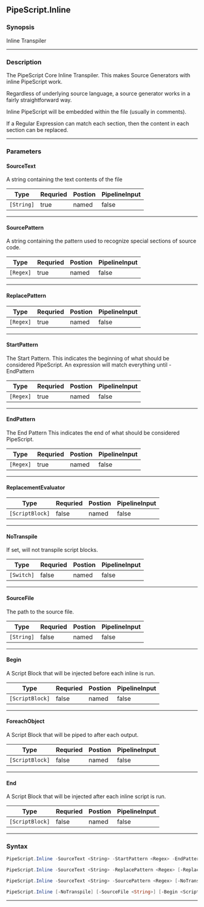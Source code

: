 
PipeScript.Inline
-----------------
### Synopsis
Inline Transpiler

---
### Description

The PipeScript Core Inline Transpiler.  This makes Source Generators with inline PipeScript work.

Regardless of underlying source language, a source generator works in a fairly straightforward way.

Inline PipeScript will be embedded within the file (usually in comments).

If a Regular Expression can match each section, then the content in each section can be replaced.

---
### Parameters
#### **SourceText**

A string containing the text contents of the file



|Type          |Requried|Postion|PipelineInput|
|--------------|--------|-------|-------------|
|```[String]```|true    |named  |false        |
---
#### **SourcePattern**

A string containing the pattern used to recognize special sections of source code.



|Type         |Requried|Postion|PipelineInput|
|-------------|--------|-------|-------------|
|```[Regex]```|true    |named  |false        |
---
#### **ReplacePattern**

|Type         |Requried|Postion|PipelineInput|
|-------------|--------|-------|-------------|
|```[Regex]```|true    |named  |false        |
---
#### **StartPattern**

The Start Pattern.
This indicates the beginning of what should be considered PipeScript.
An expression will match everything until -EndPattern



|Type         |Requried|Postion|PipelineInput|
|-------------|--------|-------|-------------|
|```[Regex]```|true    |named  |false        |
---
#### **EndPattern**

The End Pattern
This indicates the end of what should be considered PipeScript.



|Type         |Requried|Postion|PipelineInput|
|-------------|--------|-------|-------------|
|```[Regex]```|true    |named  |false        |
---
#### **ReplacementEvaluator**

|Type               |Requried|Postion|PipelineInput|
|-------------------|--------|-------|-------------|
|```[ScriptBlock]```|false   |named  |false        |
---
#### **NoTranspile**

If set, will not transpile script blocks.



|Type          |Requried|Postion|PipelineInput|
|--------------|--------|-------|-------------|
|```[Switch]```|false   |named  |false        |
---
#### **SourceFile**

The path to the source file.



|Type          |Requried|Postion|PipelineInput|
|--------------|--------|-------|-------------|
|```[String]```|false   |named  |false        |
---
#### **Begin**

A Script Block that will be injected before each inline is run.



|Type               |Requried|Postion|PipelineInput|
|-------------------|--------|-------|-------------|
|```[ScriptBlock]```|false   |named  |false        |
---
#### **ForeachObject**

A Script Block that will be piped to after each output.



|Type               |Requried|Postion|PipelineInput|
|-------------------|--------|-------|-------------|
|```[ScriptBlock]```|false   |named  |false        |
---
#### **End**

A Script Block that will be injected after each inline script is run.



|Type               |Requried|Postion|PipelineInput|
|-------------------|--------|-------|-------------|
|```[ScriptBlock]```|false   |named  |false        |
---
### Syntax
```PowerShell
PipeScript.Inline -SourceText <String> -StartPattern <Regex> -EndPattern <Regex> [-ReplacementEvaluator <ScriptBlock>] [-NoTranspile] [-SourceFile <String>] [-Begin <ScriptBlock>] [-ForeachObject <ScriptBlock>] [-End <ScriptBlock>] [<CommonParameters>]
```
```PowerShell
PipeScript.Inline -SourceText <String> -ReplacePattern <Regex> [-ReplacementEvaluator <ScriptBlock>] [-NoTranspile] [-SourceFile <String>] [-Begin <ScriptBlock>] [-ForeachObject <ScriptBlock>] [-End <ScriptBlock>] [<CommonParameters>]
```
```PowerShell
PipeScript.Inline -SourceText <String> -SourcePattern <Regex> [-NoTranspile] [-SourceFile <String>] [-Begin <ScriptBlock>] [-ForeachObject <ScriptBlock>] [-End <ScriptBlock>] [<CommonParameters>]
```
```PowerShell
PipeScript.Inline [-NoTranspile] [-SourceFile <String>] [-Begin <ScriptBlock>] [-ForeachObject <ScriptBlock>] [-End <ScriptBlock>] [<CommonParameters>]
```
---



